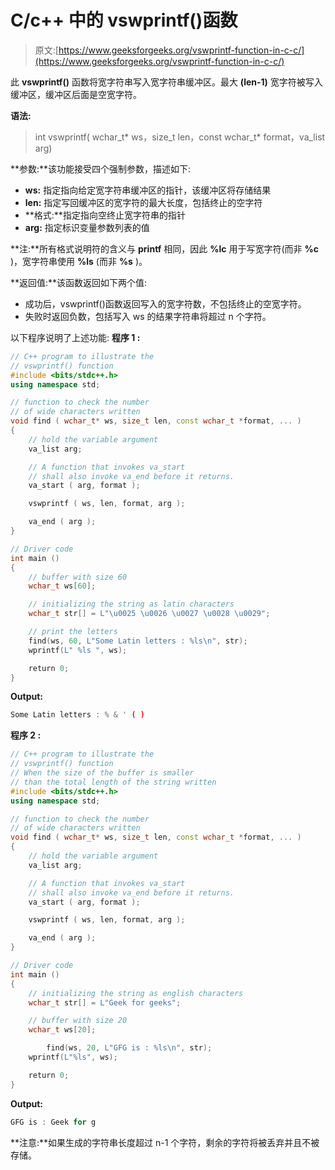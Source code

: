 # C/c++ 中的 vswprintf()函数

> 原文:[https://www.geeksforgeeks.org/vswprintf-function-in-c-c/](https://www.geeksforgeeks.org/vswprintf-function-in-c-c/)

此 **vswprintf()** 函数将宽字符串写入宽字符串缓冲区。最大 **(len-1)** 宽字符被写入缓冲区，缓冲区后面是空宽字符。

**语法:**

> int vswprintf( wchar_t* ws，size_t len，const wchar_t* format，va_list arg)

**参数:**该功能接受四个强制参数，描述如下:

*   **ws:** 指定指向给定宽字符串缓冲区的指针，该缓冲区将存储结果
*   **len:** 指定写回缓冲区的宽字符的最大长度，包括终止的空字符
*   **格式:**指定指向空终止宽字符串的指针
*   **arg:** 指定标识变量参数列表的值

**注:**所有格式说明符的含义与 **printf** 相同，因此 **%lc** 用于写宽字符(而非 **%c** )，宽字符串使用 **%ls** (而非 **%s** )。

**返回值:**该函数返回如下两个值:

*   成功后，vswprintf()函数返回写入的宽字符数，不包括终止的空宽字符。
*   失败时返回负数，包括写入 ws 的结果字符串将超过 n 个字符。

以下程序说明了上述功能:
**程序 1 :**

```cpp
// C++ program to illustrate the
// vswprintf() function
#include <bits/stdc++.h>
using namespace std;

// function to check the number
// of wide characters written
void find ( wchar_t* ws, size_t len, const wchar_t *format, ... )
{
    // hold the variable argument
    va_list arg;

    // A function that invokes va_start
    // shall also invoke va_end before it returns.
    va_start ( arg, format );

    vswprintf ( ws, len, format, arg );

    va_end ( arg );
}

// Driver code
int main ()
{
    // buffer with size 60 
    wchar_t ws[60];

    // initializing the string as latin characters
    wchar_t str[] = L"\u0025 \u0026 \u0027 \u0028 \u0029";

    // print the letters
    find(ws, 60, L"Some Latin letters : %ls\n", str);
    wprintf(L" %ls ", ws);

    return 0;
}
```

**Output:**

```cpp
Some Latin letters : % & ' ( )

```

**程序 2 :**

```cpp
// C++ program to illustrate the
// vswprintf() function
// When the size of the buffer is smaller
// than the total length of the string written 
#include <bits/stdc++.h>
using namespace std;

// function to check the number
// of wide characters written
void find ( wchar_t* ws, size_t len, const wchar_t *format, ... )
{
    // hold the variable argument
    va_list arg;

    // A function that invokes va_start
    // shall also invoke va_end before it returns.
    va_start ( arg, format );

    vswprintf ( ws, len, format, arg );

    va_end ( arg );
}

// Driver code
int main ()
{
    // initializing the string as english characters
    wchar_t str[] = L"Geek for geeks";

    // buffer with size 20 
    wchar_t ws[20];

        find(ws, 20, L"GFG is : %ls\n", str);
    wprintf(L"%ls", ws);

    return 0;
}
```

**Output:**

```cpp
GFG is : Geek for g

```

**注意:**如果生成的字符串长度超过 n-1 个字符，剩余的字符将被丢弃并且不被存储。